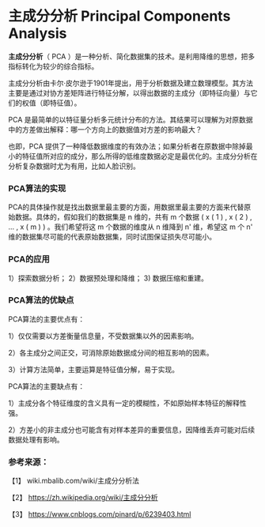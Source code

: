 # 主成分分析 Principal Components Analysis

**主成分分析**（ PCA ）是一种分析、简化数据集的技术。是利用降维的思想，把多指标转化为较少的综合指标。

主成分分析由卡尔·皮尔逊于1901年提出，用于分析数据及建立数理模型。其方法主要是通过对协方差矩阵进行特征分解，以得出数据的主成分（即特征向量）与它们的权值（即特征值）。
   
PCA 是最简单的以特征量分析多元统计分布的方法。其结果可以理解为对原数据中的方差做出解释：哪一个方向上的数据值对方差的影响最大？

也即，PCA 提供了一种降低数据维度的有效办法；如果分析者在原数据中除掉最小的特征值所对应的成分，那么所得的低维度数据必定是最优化的。主成分分析在分析复杂数据时尤为有用，比如人脸识别。
   
### PCA算法的实现
 
   PCA的具体操作就是找出数据里最主要的方面，用数据里最主要的方面来代替原始数据。具体的，假如我们的数据集是 n 维的，共有 m 个数据  ( x ( 1 ) , x ( 2 ) , ... , x ( m ) ) 。我们希望将这 m 个数据的维度从 n 维降到 n' 维，希望这 m 个 n' 维的数据集尽可能的代表原始数据集，同时试图保证损失尽可能小。
   

### PCA的应用

1）探索数据分析；
2）数据预处理和降维；
3) 数据压缩和重建。

### PCA算法的优缺点

PCA算法的主要优点有：


1）仅仅需要以方差衡量信息量，不受数据集以外的因素影响。

2）各主成分之间正交，可消除原始数据成分间的相互影响的因素。  

3）计算方法简单，主要运算是特征值分解，易于实现。  

PCA算法的主要缺点有：

1）主成分各个特征维度的含义具有一定的模糊性，不如原始样本特征的解释性强。  

2）方差小的非主成分也可能含有对样本差异的重要信息，因降维丢弃可能对后续数据处理有影响。  

### 参考来源：

【1】  wiki.mbalib.com/wiki/主成分分析法  

【2】  https://zh.wikipedia.org/wiki/主成分分析

【3】  https://www.cnblogs.com/pinard/p/6239403.html
